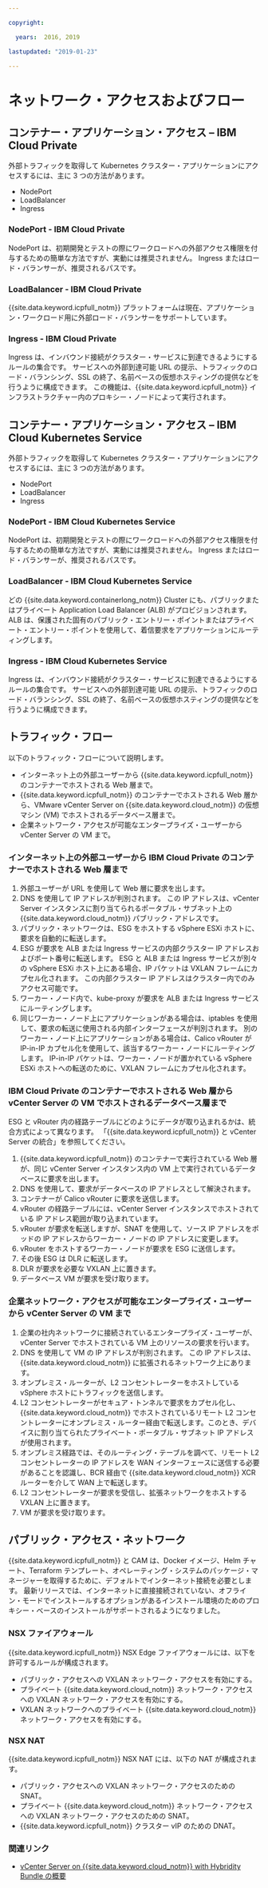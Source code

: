 ```yaml
---

copyright:

  years:  2016, 2019

lastupdated: "2019-01-23"

---
```


# ネットワーク・アクセスおよびフロー

## コンテナー・アプリケーション・アクセス – IBM Cloud Private

外部トラフィックを取得して Kubernetes クラスター・アプリケーションにアクセスするには、主に 3 つの方法があります。

- NodePort
- LoadBalancer
- Ingress

### NodePort - IBM Cloud Private

NodePort は、初期開発とテストの際にワークロードへの外部アクセス権限を付与するための簡単な方法ですが、実動には推奨されません。 Ingress またはロード・バランサーが、推奨されるパスです。

### LoadBalancer - IBM Cloud Private

{{site.data.keyword.icpfull_notm}} プラットフォームは現在、アプリケーション・ワークロード用に外部ロード・バランサーをサポートしています。

### Ingress - IBM Cloud Private

Ingress は、インバウンド接続がクラスター・サービスに到達できるようにするルールの集合です。 サービスへの外部到達可能 URL の提示、トラフィックのロード・バランシング、SSL の終了、名前ベースの仮想ホスティングの提供などを行うように構成できます。  この機能は、{{site.data.keyword.icpfull_notm}} インフラストラクチャー内のプロキシー・ノードによって実行されます。

## コンテナー・アプリケーション・アクセス – IBM Cloud Kubernetes Service

外部トラフィックを取得して Kubernetes クラスター・アプリケーションにアクセスするには、主に 3 つの方法があります。

- NodePort
- LoadBalancer
- Ingress

### NodePort - IBM Cloud Kubernetes Service

NodePort は、初期開発とテストの際にワークロードへの外部アクセス権限を付与するための簡単な方法ですが、実動には推奨されません。 Ingress またはロード・バランサーが、推奨されるパスです。

### LoadBalancer - IBM Cloud Kubernetes Service

どの {{site.data.keyword.containerlong_notm}} Cluster にも、パブリックまたはプライベート Application Load Balancer (ALB) がプロビジョンされます。 ALB は、保護された固有のパブリック・エントリー・ポイントまたはプライベート・エントリー・ポイントを使用して、着信要求をアプリケーションにルーティングします。

### Ingress - IBM Cloud Kubernetes Service

Ingress は、インバウンド接続がクラスター・サービスに到達できるようにするルールの集合です。 サービスへの外部到達可能 URL の提示、トラフィックのロード・バランシング、SSL の終了、名前ベースの仮想ホスティングの提供などを行うように構成できます。

## トラフィック・フロー

以下のトラフィック・フローについて説明します。

- インターネット上の外部ユーザーから {{site.data.keyword.icpfull_notm}} のコンテナーでホストされる Web 層まで。
- {{site.data.keyword.icpfull_notm}} のコンテナーでホストされる Web 層から、VMware vCenter Server on {{site.data.keyword.cloud_notm}} の仮想マシン (VM) でホストされるデータベース層まで。
- 企業ネットワーク・アクセスが可能なエンタープライズ・ユーザーから vCenter Server の VM まで。

### インターネット上の外部ユーザーから IBM Cloud Private のコンテナーでホストされる Web 層まで

1. 外部ユーザーが URL を使用して Web 層に要求を出します。
2.	DNS を使用して IP アドレスが判別されます。 この IP アドレスは、vCenter Server インスタンスに割り当てられるポータブル・サブネット上の {{site.data.keyword.cloud_notm}} パブリック・アドレスです。
3.	パブリック・ネットワークは、ESG をホストする vSphere ESXi ホストに、要求を自動的に転送します。
4.	ESG が要求を ALB または Ingress サービスの内部クラスター IP アドレスおよびポート番号に転送します。 ESG と ALB または Ingress サービスが別々の vSphere ESXi ホスト上にある場合、IP パケットは VXLAN フレームにカプセル化されます。 この内部クラスター IP アドレスはクラスター内でのみアクセス可能です。
5.	ワーカー・ノード内で、kube-proxy が要求を ALB または Ingress サービスにルーティングします。
6.	同じワーカー・ノード上にアプリケーションがある場合は、iptables を使用して、要求の転送に使用される内部インターフェースが判別されます。 別のワーカー・ノード上にアプリケーションがある場合は、Calico vRouter が IP-in-IP カプセル化を使用して、該当するワーカー・ノードにルーティングします。 IP-in-IP パケットは、ワーカー・ノードが置かれている vSphere ESXi ホストへの転送のために、VXLAN フレームにカプセル化されます。

### IBM Cloud Private のコンテナーでホストされる Web 層から vCenter Server の VM でホストされるデータベース層まで

ESG と vRouter 内の経路テーブルにどのようにデータが取り込まれるかは、統合方式によって異なります。 「{{site.data.keyword.icpfull_notm}} と vCenter Server の統合」を参照してください。

1.	{{site.data.keyword.icpfull_notm}} のコンテナーで実行されている Web 層が、同じ vCenter Server インスタンス内の VM 上で実行されているデータベースに要求を出します。
2.	DNS を使用して、要求がデータベースの IP アドレスとして解決されます。
3.	コンテナーが Calico vRouter に要求を送信します。
4.	vRouter の経路テーブルには、vCenter Server インスタンスでホストされている IP アドレス範囲が取り込まれています。
5.	vRouter が要求を転送しますが、SNAT を使用して、ソース IP アドレスをポッドの IP アドレスからワーカー・ノードの IP アドレスに変更します。
6.	vRouter をホストするワーカー・ノードが要求を ESG に送信します。
7.	その後 ESG は DLR に転送します。
8.	DLR が要求を必要な VXLAN 上に置きます。
9.	データベース VM が要求を受け取ります。

### 	企業ネットワーク・アクセスが可能なエンタープライズ・ユーザーから vCenter Server の VM まで

1.	企業の社内ネットワークに接続されているエンタープライズ・ユーザーが、vCenter Server でホストされている VM 上のリソースの要求を行います。
2.	DNS を使用して VM の IP アドレスが判別されます。 この IP アドレスは、{{site.data.keyword.cloud_notm}} に拡張されるネットワーク上にあります。
3.	オンプレミス・ルーターが、L2 コンセントレーターをホストしている vSphere ホストにトラフィックを送信します。
4.	L2 コンセントレーターがセキュア・トンネルで要求をカプセル化し、{{site.data.keyword.cloud_notm}} でホストされているリモート L2 コンセントレーターにオンプレミス・ルーター経由で転送します。このとき、デバイスに割り当てられたプライベート・ポータブル・サブネット IP アドレスが使用されます。
5.	オンプレミス経路では、そのルーティング・テーブルを調べて、リモート L2 コンセントレーターの IP アドレスを WAN インターフェースに送信する必要があることを認識し、BCR 経由で  {{site.data.keyword.cloud_notm}} XCR ルーターを介して WAN 上で転送します。
6.	L2 コンセントレーターが要求を受信し、拡張ネットワークをホストする VXLAN 上に置きます。
7.	VM が要求を受け取ります。

## パブリック・アクセス・ネットワーク

{{site.data.keyword.icpfull_notm}} と CAM は、Docker イメージ、Helm チャート、Terraform テンプレート、オペレーティング・システムのパッケージ・マネージャーを取得するために、デフォルトでインターネット接続を必要とします。
最新リリースでは、インターネットに直接接続されていない、オフライン・モードでインストールするオプションがあるインストール環境のためのプロキシー・ベースのインストールがサポートされるようになりました。

###	NSX ファイアウォール

{{site.data.keyword.icpfull_notm}} NSX Edge ファイアウォールには、以下を許可するルールが構成されます。
*	パブリック・アクセスへの VXLAN ネットワーク・アクセスを有効にする。
*	プライベート {{site.data.keyword.cloud_notm}} ネットワーク・アクセスへの VXLAN ネットワーク・アクセスを有効にする。
*	VXLAN ネットワークへのプライベート {{site.data.keyword.cloud_notm}} ネットワーク・アクセスを有効にする。

### NSX NAT

{{site.data.keyword.icpfull_notm}} NSX NAT には、以下の NAT が構成されます。
*	パブリック・アクセスへの VXLAN ネットワーク・アクセスのための SNAT。
*	プライベート {{site.data.keyword.cloud_notm}} ネットワーク・アクセスへの VXLAN ネットワーク・アクセスのための SNAT。
*	{{site.data.keyword.icpfull_notm}} クラスター vIP のための DNAT。

### 関連リンク

* [vCenter Server on {{site.data.keyword.cloud_notm}} with Hybridity Bundle の概要](/docs/services/vmwaresolutions/archiref/vcs/vcs-hybridity-intro.html)
